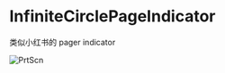 # InfiniteCirclePageIndicator

类似小红书的 pager indicator

![PrtScn](https://raw.githubusercontent.com/u787i/InfiniteCirclePageIndicator/master/art/PrtScn.png)